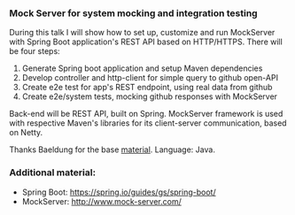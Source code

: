 ### Mock Server for system mocking and integration testing

During this talk I will show how to set up, customize and run MockServer with Spring Boot application's REST API based on HTTP/HTTPS. There will be four steps:

1. Generate Spring boot application and setup Maven dependencies
2. Develop controller and http-client for simple query to github open-API
3. Create e2e test for app's REST endpoint, using real data from github
4. Create e2e/system tests, mocking github responses with MockServer

Back-end will be REST API, built on Spring. MockServer framework is used with respective Maven's libraries for its client-server communication, based on Netty.

Thanks Baeldung for the base [material](https://www.baeldung.com/mockserver). Language: Java.


### Additional material:

- Spring Boot: https://spring.io/guides/gs/spring-boot/
- MockServer: http://www.mock-server.com/